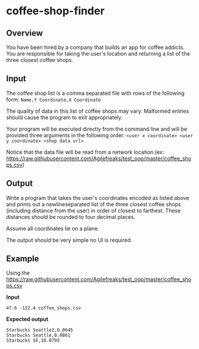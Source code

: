 # coffee-shop-finder

## Overview

You have been hired by a company that builds an app for coffee addicts. You are
responsible for taking the user's location and returning a list of the three closest coffee shops.

## Input

The coffee shop list is a comma separated file with rows of the following form:
`Name,Y Coordinate,X Coordinate`

The quality of data in this list of coffee shops may vary. Malformed entries should cause the
program to exit appropriately.

Your program will be executed directly from the command line and will be provided three
arguments in the following order:
`<user x coordinate> <user y coordinate> <shop data url>`

Notice that the data file will be read from a network location (ex: https://raw.githubusercontent.com/Agilefreaks/test_oop/master/coffee_shops.csv)

## Output

Write a program that takes the user's coordinates encoded as listed above and prints out a
newlineseparated list of the three closest coffee shops (including distance from the user) in
order of closest to farthest. These distances should be rounded to four decimal places.

Assume all coordinates lie on a plane.

The output should be very simple no UI is required.

## Example

Using the https://raw.githubusercontent.com/Agilefreaks/test_oop/master/coffee_shops.csv

**Input**

`47.6 -122.4 coffee_shops.csv`

**Expected output**

```
Starbucks Seattle2,0.0645
Starbucks Seattle,0.0861
Starbucks SF,10.0793
```

